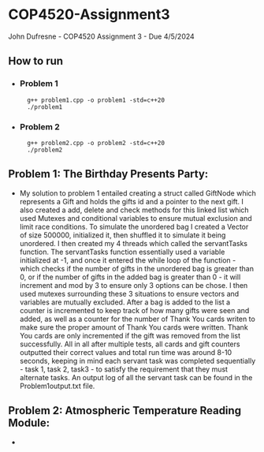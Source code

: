# COP4520-Assignment3
John Dufresne - COP4520 Assignment 3 - Due 4/5/2024

## How to run
- ### Problem 1
  ```command
    g++ problem1.cpp -o problem1 -std=c++20
    ./problem1
  ```

- ### Problem 2
  ```command
    g++ problem2.cpp -o problem2 -std=c++20
    ./problem2
  ```

## Problem 1: The Birthday Presents Party:
- My solution to problem 1 entailed creating a struct called GiftNode which represents a Gift and holds the gifts id and a pointer to the next gift. I also created a add, delete and check methods for this linked list which used Mutexes and conditional variables to ensure mutual exclusion and limit race conditions. To simulate the unordered bag I created a Vector of size 500000, initialized it, then shuffled it to simulate it being unordered. I then created my 4 threads which called the servantTasks function. The servantTasks function essentially used a variable initialized at -1, and once it entered the while loop of the function - which checks if the number of gifts in the unordered bag is greater than 0, or if the number of gifts in the added bag is greater than 0 - it will increment and mod by 3 to ensure only 3 options can be chose. I then used mutexes surrounding these 3 situations to ensure vectors and variables are mutually excluded. After a bag is added to the list a counter is incremented to keep track of how many gifts were seen and added, as well as a counter for the number of Thank You cards writen to make sure the proper amount of Thank You cards were written. Thank You cards are only incremented if the gift was removed from the list successfully. All in all after multiple tests, all cards and gift counters outputted their correct values and total run time was around 8-10 seconds, keeping in mind each servant task was completed sequentially - task 1, task 2, task3 - to satisfy the requirement that they must alternate tasks. An output log of all the servant task can be found in the Problem1output.txt file.

## Problem 2: Atmospheric Temperature Reading Module:
-  
